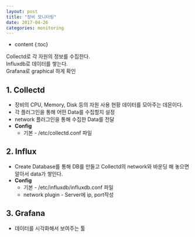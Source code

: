 ```yaml
---
layout: post
title: "장비 모니터링"
date: 2017-04-26
categories: monitoring
---
```


* content
{:toc}

Collectd로 각 자원의 정보를 수집한다.<br>
Influxdb로 데이터를 쌓는다.<br>
Grafana로 graphical 하게 확인<br>

## 1. Collectd
- 장비의 CPU, Memory, Disk 등의 자원 사용 현황 데이터를 모아주는 데몬이다.
- 각 플러그인을 통해 어떤 Data를 수집할지 설정
- network 플러그인을 통해 수집한 Data를 전달
- **Config**  
    - 기본 - /etc/collectd.conf 파일
     
## 2. Influx
- Create Database를 통해 DB를 만들고 Collectd의 network와 바운딩 해 놓으면 알아서 data가 쌓인다.
- **Config**
    - 기본 - /etc/influxdb/influxdb.conf 파일
    - network plugin - Server에 ip, port작성
    
## 3. Grafana
- 데이터를 시각화해서 보여주는 툴
